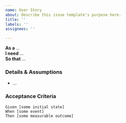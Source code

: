 ```yaml
---
name: User Story
about: Describe this issue template's purpose here.
title: ''
labels: ''
assignees: ''

---
```


**As a** ...  
**I need** ...  
**So that** ...  

### Details & Assumptions

* ...

### Acceptance Criteria

```gherkin
Given [some initial state]
When [some event]
Then [some measurable outcome]
```
